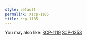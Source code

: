 ```yaml
---
style: default
permalink: Xscp-1185
title: scp-1185
---
```

You may also like:
[SCP-1119](http://scp-wiki.net/scp-1119)
[SCP-1353](http://scp-wiki.net/scp-1353)